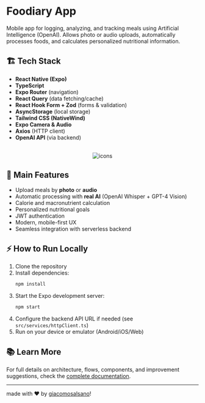 # Foodiary App

Mobile app for logging, analyzing, and tracking meals using Artificial Intelligence (OpenAI). Allows photo or audio uploads, automatically processes foods, and calculates personalized nutritional information.

## 🏗️ Tech Stack
- **React Native (Expo)**
- **TypeScript**
- **Expo Router** (navigation)
- **React Query** (data fetching/cache)
- **React Hook Form + Zod** (forms & validation)
- **AsyncStorage** (local storage)
- **Tailwind CSS (NativeWind)**
- **Expo Camera & Audio**
- **Axios** (HTTP client)
- **OpenAI API** (via backend)

<div align="center" style="display: inline_block justify-center"><br>
  <img src="https://skillicons.dev/icons?i=typescript,js,react,tailwind,nodejs,postgres,figma,github&perline=8" alt="icons" />
</div>

## 🚀 Main Features
- Upload meals by **photo** or **audio**
- Automatic processing with **real AI** (OpenAI Whisper + GPT-4 Vision)
- Calorie and macronutrient calculation
- Personalized nutritional goals
- JWT authentication
- Modern, mobile-first UX
- Seamless integration with serverless backend

## ⚡ How to Run Locally
1. Clone the repository
2. Install dependencies:
   ```bash
   npm install
   ```
3. Start the Expo development server:
   ```bash
   npm start
   ```
4. Configure the backend API URL if needed (see `src/services/httpClient.ts`)
5. Run on your device or emulator (Android/iOS/Web)


## 📚 Learn More
For full details on architecture, flows, components, and improvement suggestions, check the [complete documentation](./documentation.md).

---

made with ♥ by [giacomosalsano](https://giacomosalsano.com)! 
